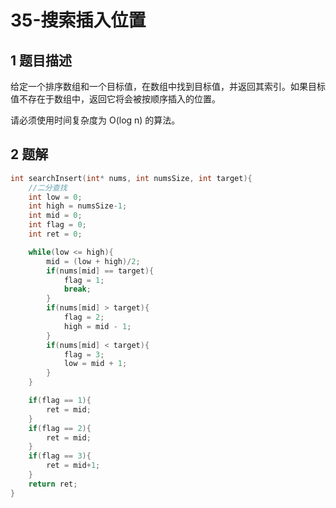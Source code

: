 # 35-搜索插入位置

## 1 题目描述

给定一个排序数组和一个目标值，在数组中找到目标值，并返回其索引。如果目标值不存在于数组中，返回它将会被按顺序插入的位置。

请必须使用时间复杂度为 O(log n) 的算法。



## 2 题解

```C
int searchInsert(int* nums, int numsSize, int target){
    //二分查找
    int low = 0;
    int high = numsSize-1;
    int mid = 0;
    int flag = 0;
    int ret = 0;

    while(low <= high){
        mid = (low + high)/2;
        if(nums[mid] == target){
            flag = 1;
            break;
        }
        if(nums[mid] > target){
            flag = 2;
            high = mid - 1;
        }
        if(nums[mid] < target){
            flag = 3;
            low = mid + 1;
        }
    }

    if(flag == 1){
        ret = mid;
    }
    if(flag == 2){
        ret = mid;
    }
    if(flag == 3){
        ret = mid+1;
    }
    return ret; 
}
```


